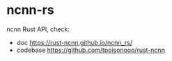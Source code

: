 # ncnn-rs

ncnn Rust API, check:

* doc https://rust-ncnn.github.io/ncnn_rs/
* codebase https://github.com/tpoisonooo/rust-ncnn
